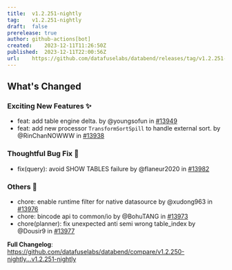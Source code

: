 ```yaml
---
title:	v1.2.251-nightly
tag:	v1.2.251-nightly
draft:	false
prerelease:	true
author:	github-actions[bot]
created:	2023-12-11T11:26:50Z
published:	2023-12-11T22:00:56Z
url:	https://github.com/datafuselabs/databend/releases/tag/v1.2.251-nightly
---
```

<!-- Release notes generated using configuration in .github/release.yml at main -->

## What's Changed
### Exciting New Features ✨
* feat: add table engine delta. by @youngsofun in [#13949](https://github.com/datafuselabs/databend/pull/13949)
* feat: add new processor `TransformSortSpill` to handle external sort. by @RinChanNOWWW in [#13938](https://github.com/datafuselabs/databend/pull/13938)
### Thoughtful Bug Fix 🔧
* fix(query): avoid SHOW TABLES failure by @flaneur2020 in [#13982](https://github.com/datafuselabs/databend/pull/13982)
### Others 📒
* chore: enable runtime filter for native datasource by @xudong963 in [#13976](https://github.com/datafuselabs/databend/pull/13976)
* chore: bincode api to common/io by @BohuTANG in [#13973](https://github.com/datafuselabs/databend/pull/13973)
* chore(planner): fix unexpected anti semi wrong table_index by @Dousir9 in [#13977](https://github.com/datafuselabs/databend/pull/13977)


**Full Changelog**: https://github.com/datafuselabs/databend/compare/v1.2.250-nightly...v1.2.251-nightly
